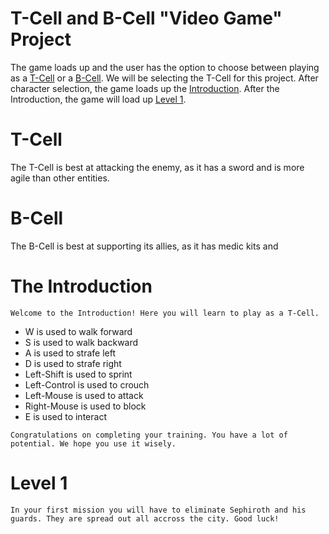 # T-Cell and B-Cell "Video Game" Project

The game loads up and the user has the option to choose between playing as a [T-Cell](https://github.com/colin0o/biology#t-cell) or a [B-Cell](https://github.com/colin0o/biology#b-cell). We will be selecting the T-Cell for this project. After character selection, the game loads up the [Introduction](https://github.com/colin0o/biology#the-introduction). After the Introduction, the game will load up [Level 1]().

# T-Cell

The T-Cell is best at attacking the enemy, as it has a sword and is more agile than other entities.

# B-Cell

The B-Cell is best at supporting its allies, as it has medic kits and

# The Introduction

```
Welcome to the Introduction! Here you will learn to play as a T-Cell.
```

* W is used to walk forward
* S is used to walk backward
* A is used to strafe left
* D is used to strafe right
* Left-Shift is used to sprint
* Left-Control is used to crouch
* Left-Mouse is used to attack
* Right-Mouse is used to block
* E is used to interact

```
Congratulations on completing your training. You have a lot of potential. We hope you use it wisely.
```

# Level 1

```
In your first mission you will have to eliminate Sephiroth and his guards. They are spread out all accross the city. Good luck!
```
